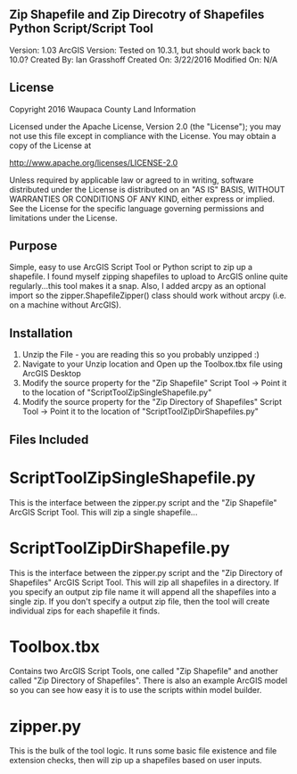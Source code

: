 Zip Shapefile and Zip Direcotry of Shapefiles Python Script/Script Tool
---------------------------------------

Version: 1.03
ArcGIS Version: Tested on 10.3.1, but should work back to 10.0?
Created By: Ian Grasshoff
Created On: 3/22/2016
Modified On: N/A

License
-------
Copyright 2016 Waupaca County Land Information

Licensed under the Apache License, Version 2.0 (the "License");
you may not use this file except in compliance with the License.
You may obtain a copy of the License at

   http://www.apache.org/licenses/LICENSE-2.0

Unless required by applicable law or agreed to in writing, software
distributed under the License is distributed on an "AS IS" BASIS,
WITHOUT WARRANTIES OR CONDITIONS OF ANY KIND, either express or implied.
See the License for the specific language governing permissions and
limitations under the License.

Purpose
--------
Simple, easy to use ArcGIS Script Tool or Python script to zip up a shapefile.  I found myself zipping shapefiles to upload to ArcGIS online quite regularly...this tool makes it a snap.  Also, I added arcpy as an optional import so the zipper.ShapefileZipper() class should work without arcpy (i.e. on a machine without ArcGIS).

Installation
------------
1.  Unzip the File - you are reading this so you probably unzipped :)
2.  Navigate to your Unzip location and Open up the Toolbox.tbx file using ArcGIS Desktop
3.  Modify the source property for the "Zip Shapefile" Script Tool -> Point it to the location of "ScriptToolZipSingleShapefile.py"
4. Modify the source property for the "Zip Directory of Shapefiles" Script Tool -> Point it to the location of "ScriptToolZipDirShapefiles.py"


Files Included
--------------

ScriptToolZipSingleShapefile.py
==========================
This is the interface between the zipper.py script and the "Zip Shapefile" ArcGIS Script Tool.  This will zip a single shapefile...


ScriptToolZipDirShapefile.py
==========================
This is the interface between the zipper.py script and the "Zip Directory of Shapefiles" ArcGIS Script Tool.  This will zip all shapefiles in a directory.  If you specify an output zip file name it will append all the shapefiles into a single zip.  If you don't specify a output zip file, then the tool will create individual zips for each shapefile it finds.


Toolbox.tbx
===========
Contains two ArcGIS Script Tools, one called "Zip Shapefile" and another called "Zip Directory of Shapefiles". There is also an example ArcGIS model so you can see how easy it is to use the scripts within model builder.


zipper.py
=========
This is the bulk of the tool logic.  It runs some basic file existence and file extension checks, then will zip up a shapefiles based on user inputs.



